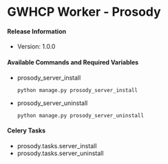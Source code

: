 # GWHCP Worker - Prosody #

#### Release Information ####

* Version: 1.0.0

#### Available Commands and Required Variables ####
  
* prosody_server_install

    `python manage.py prosody_server_install`

* prosody_server_uninstall

    `python manage.py prosody_server_uninstall`

#### Celery Tasks ####

* prosody.tasks.server_install
* prosody.tasks.server_uninstall